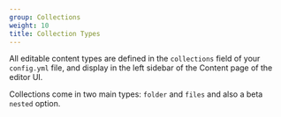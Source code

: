 ```yaml
---
group: Collections
weight: 10
title: Collection Types
---
```

All editable content types are defined in the `collections` field of your `config.yml` file, and display in the left sidebar of the Content page of the editor UI.

Collections come in two main types: `folder` and `files` and also a beta `nested` option. 
